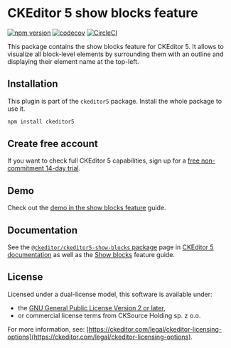 CKEditor&nbsp;5 show blocks feature
================================

[![npm version](https://badge.fury.io/js/%40ckeditor%2Fckeditor5-show-blocks.svg)](https://www.npmjs.com/package/@ckeditor/ckeditor5-show-blocks)
[![codecov](https://codecov.io/gh/ckeditor/ckeditor5/branch/master/graph/badge.svg)](https://codecov.io/gh/ckeditor/ckeditor5)
[![CircleCI](https://circleci.com/gh/ckeditor/ckeditor5.svg?style=shield)](https://app.circleci.com/pipelines/github/ckeditor/ckeditor5?branch=master)

This package contains the show blocks feature for CKEditor&nbsp;5. It allows to visualize all block-level elements by surrounding them with an outline and displaying their element name at the top-left.

## Installation

This plugin is part of the `ckeditor5` package. Install the whole package to use it.

```bash
npm install ckeditor5
```

## Create free account

If you want to check full CKEditor&nbsp;5 capabilities, sign up for a [free non-commitment 14-day trial](https://portal.ckeditor.com/checkout?plan=free).

## Demo

Check out the [demo in the show blocks feature](https://ckeditor.com/docs/ckeditor5/latest/features/show-blocks.html#demo) guide.

## Documentation

See the [`@ckeditor/ckeditor5-show-blocks` package](https://ckeditor.com/docs/ckeditor5/latest/api/show-blocks.html) page in [CKEditor&nbsp;5 documentation](https://ckeditor.com/docs/ckeditor5/latest/) as well as the [Show blocks](https://ckeditor.com/docs/ckeditor5/latest/features/show-blocks.html) feature guide.

## License

Licensed under a dual-license model, this software is available under:

* the [GNU General Public License Version 2 or later](https://www.gnu.org/licenses/gpl.html),
* or commercial license terms from CKSource Holding sp. z o.o.

For more information, see: [https://ckeditor.com/legal/ckeditor-licensing-options](https://ckeditor.com/legal/ckeditor-licensing-options).
